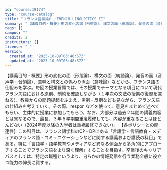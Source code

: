 ```yaml
---
id: "course:19174"
type: "course-catalog"
title: "フランス語学論Ⅱ ／FRENCH LINGUISTICS II"
summary: "【講義目的・概要】形の変化の面（形態論）、構文の面（統語論）、発音の面（音声学・音韻論）、意味と構文との係わりの面（意味論）などから、フランス語の仕組みを学ぶ。毎回の授業冒頭では、その授業でテーマとなる項目について現代フランス語における原則…"
tags: []
campus: ""
credits: 2
instructors: []
license: " "
version:
  created_at: "2025-10-09T03:48:57Z"
  updated_at: "2025-10-09T03:48:57Z"
---
```


【講義目的・概要】形の変化の面（形態論）、構文の面（統語論）、発音の面（音声学・音韻論）、意味と構文との係わりの面（意味論）などから、フランス語の仕組みを学ぶ。毎回の授業冒頭では、その授業でテーマとなる項目について現代フランス語における原則、制約を確認しながら（１年次の文法の授業の復習を兼ねる）、教員からの問題提起をふまえ、実例・反例なども見ながら、フランス語の仕組みを考えていく。その際、respon などを使って、意見をまとめて述べてもらい、主体的に授業に参加してもらう。なお、大部分は過去２年間の講義内容とは異なるので、最長、３年６学期間重複履修しても、内容が重なることはほとんどない（2024年度以降の入学者は重複履修できない）。 【各ポリシーとの関連性】この科目は、フランス語学科のCP・DPにある「言語学・言語教育・メディアのフランス語・コミュニケーションなどに関する講義および講読の科目」である。特に「言語学・語学教育やメディアなど異なる側面から多角的にアプローチすることでフランス語をより深く理解」することを目指す。卒業後のキャリアパスとしては、特定の職種というより、何らかの情報発信を行う業務全般に役立つ能力の伸長に資する。
